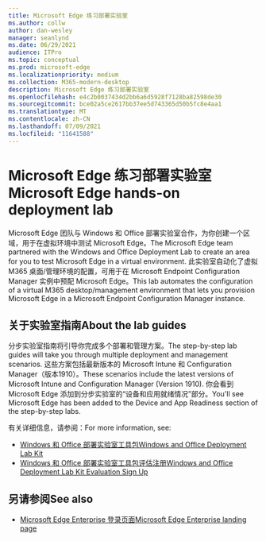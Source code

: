 ```yaml
---
title: Microsoft Edge 练习部署实验室
ms.author: collw
author: dan-wesley
manager: seanlynd
ms.date: 06/29/2021
audience: ITPro
ms.topic: conceptual
ms.prod: microsoft-edge
ms.localizationpriority: medium
ms.collection: M365-modern-desktop
description: Microsoft Edge 练习部署实验室
ms.openlocfilehash: e4c2b0037434d2bb6a6d5928f7128ba82598de30
ms.sourcegitcommit: bce02a5ce2617bb37ee5d743365d50b5fc8e4aa1
ms.translationtype: MT
ms.contentlocale: zh-CN
ms.lasthandoff: 07/09/2021
ms.locfileid: "11641588"
---
```

# <a name="microsoft-edge-hands-on-deployment-lab"></a><span data-ttu-id="83344-103">Microsoft Edge 练习部署实验室</span><span class="sxs-lookup"><span data-stu-id="83344-103">Microsoft Edge hands-on deployment lab</span></span>

<span data-ttu-id="83344-104">Microsoft Edge 团队与 Windows 和 Office 部署实验室合作，为你创建一个区域，用于在虚拟环境中测试 Microsoft Edge。</span><span class="sxs-lookup"><span data-stu-id="83344-104">The Microsoft Edge team partnered with the Windows and Office Deployment Lab to create an area for you to test Microsoft Edge in a virtual environment.</span></span> <span data-ttu-id="83344-105">此实验室自动化了虚拟 M365 桌面/管理环境的配置，可用于在 Microsoft Endpoint Configuration Manager 实例中预配 Microsoft Edge。</span><span class="sxs-lookup"><span data-stu-id="83344-105">This lab automates the configuration of a virtual M365 desktop/management environment that lets you provision Microsoft Edge in a Microsoft Endpoint Configuration Manager instance.</span></span>

## <a name="about-the-lab-guides"></a><span data-ttu-id="83344-106">关于实验室指南</span><span class="sxs-lookup"><span data-stu-id="83344-106">About the lab guides</span></span>

<span data-ttu-id="83344-107">分步实验室指南将引导你完成多个部署和管理方案。</span><span class="sxs-lookup"><span data-stu-id="83344-107">The step-by-step lab guides will take you through multiple deployment and management scenarios.</span></span> <span data-ttu-id="83344-108">这些方案包括最新版本的 Microsoft Intune 和 Configuration Manager（版本1910）。</span><span class="sxs-lookup"><span data-stu-id="83344-108">These scenarios include the latest versions of Microsoft Intune and Configuration Manager (Version 1910).</span></span> <span data-ttu-id="83344-109">你会看到 Microsoft Edge 添加到分步实验室的“设备和应用就绪情况”部分。</span><span class="sxs-lookup"><span data-stu-id="83344-109">You'll see Microsoft Edge has been added to the Device and App Readiness section of the step-by-step labs.</span></span>

<span data-ttu-id="83344-110">有关详细信息，请参阅：</span><span class="sxs-lookup"><span data-stu-id="83344-110">For more information, see:</span></span>

- [<span data-ttu-id="83344-111">Windows 和 Office 部署实验室工具包</span><span class="sxs-lookup"><span data-stu-id="83344-111">Windows and Office Deployment Lab Kit</span></span>](/microsoft-365/enterprise/modern-desktop-deployment-and-management-lab?view=o365-worldwide)
- [<span data-ttu-id="83344-112">Windows 和 Office 部署实验室工具包评估注册</span><span class="sxs-lookup"><span data-stu-id="83344-112">Windows and Office Deployment Lab Kit Evaluation Sign Up</span></span>](https://www.microsoft.com/evalcenter/evaluate-lab-kit)

## <a name="see-also"></a><span data-ttu-id="83344-113">另请参阅</span><span class="sxs-lookup"><span data-stu-id="83344-113">See also</span></span>

- [<span data-ttu-id="83344-114">Microsoft Edge Enterprise 登录页面</span><span class="sxs-lookup"><span data-stu-id="83344-114">Microsoft Edge Enterprise landing page</span></span>](https://aka.ms/EdgeEnterprise)